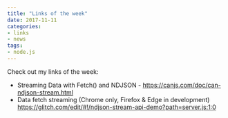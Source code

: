```yaml
---
title: "Links of the week"
date: 2017-11-11
categories:
- links
- news
tags:
- node.js
---
```


Check out my links of the week:
<!--more-->

* Streaming Data with Fetch() and NDJSON - https://canjs.com/doc/can-ndjson-stream.html
* Data fetch streaming (Chrome only, Firefox & Edge in development) https://glitch.com/edit/#!/ndjson-stream-api-demo?path=server.js:1:0
